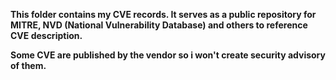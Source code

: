 **This folder contains my CVE records. It serves as a public repository for MITRE, NVD (National Vulnerability Database) and others to reference CVE description.**

**Some CVE are published by the vendor so i won't create security advisory of them.**
